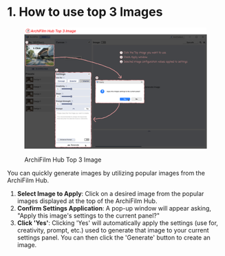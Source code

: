 # 1. How to use top 3 Images



<figure><img src="../../../.gitbook/assets/튜토리얼2.png" alt=""><figcaption><p>ArchiFilm Hub Top 3 Image</p></figcaption></figure>

You can quickly generate images by utilizing popular images from the ArchiFilm Hub.

1. **Select Image to Apply**: Click on a desired image from the popular images displayed at the top of the ArchiFilm Hub.
2. **Confirm Settings Application**: A pop-up window will appear asking, "Apply this image's settings to the current panel?"
3. **Click 'Yes'**: Clicking 'Yes' will automatically apply the settings (use for, creativity, prompt, etc.) used to generate that image to your current settings panel. You can then click the 'Generate' button to create an image.
